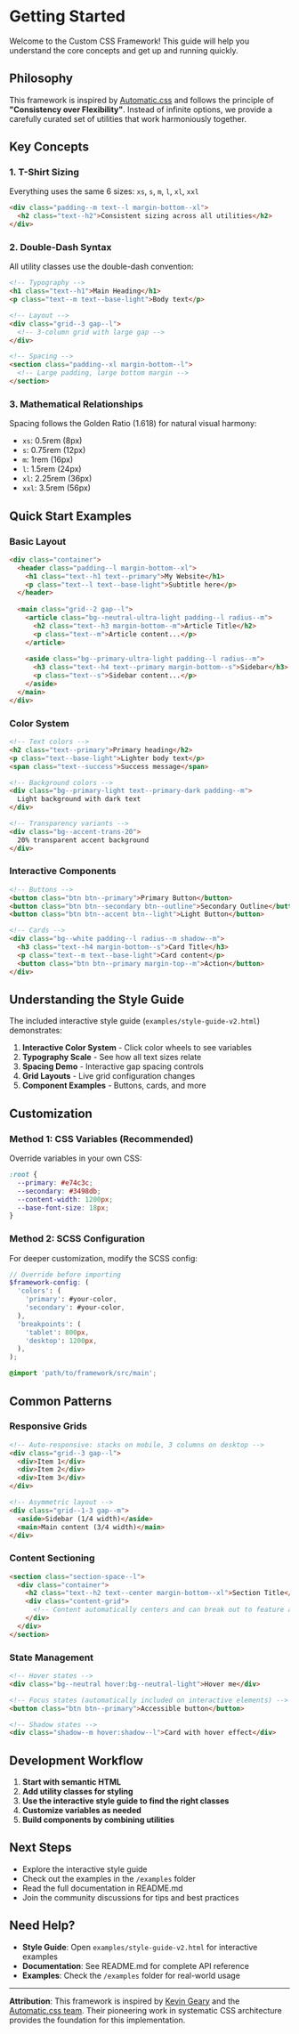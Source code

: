 # Getting Started

Welcome to the Custom CSS Framework! This guide will help you understand the core concepts and get up and running quickly.

## Philosophy

This framework is inspired by [Automatic.css](https://automattic.css) and follows the principle of **"Consistency over Flexibility"**. Instead of infinite options, we provide a carefully curated set of utilities that work harmoniously together.

## Key Concepts

### 1. T-Shirt Sizing
Everything uses the same 6 sizes: `xs`, `s`, `m`, `l`, `xl`, `xxl`

```html
<div class="padding--m text--l margin-bottom--xl">
  <h2 class="text--h2">Consistent sizing across all utilities</h2>
</div>
```

### 2. Double-Dash Syntax
All utility classes use the double-dash convention:

```html
<!-- Typography -->
<h1 class="text--h1">Main Heading</h1>
<p class="text--m text--base-light">Body text</p>

<!-- Layout -->
<div class="grid--3 gap--l">
  <!-- 3-column grid with large gap -->
</div>

<!-- Spacing -->
<section class="padding--xl margin-bottom--l">
  <!-- Large padding, large bottom margin -->
</section>
```

### 3. Mathematical Relationships
Spacing follows the Golden Ratio (1.618) for natural visual harmony:

- `xs`: 0.5rem (8px)
- `s`: 0.75rem (12px) 
- `m`: 1rem (16px)
- `l`: 1.5rem (24px)
- `xl`: 2.25rem (36px)
- `xxl`: 3.5rem (56px)

## Quick Start Examples

### Basic Layout
```html
<div class="container">
  <header class="padding--l margin-bottom--xl">
    <h1 class="text--h1 text--primary">My Website</h1>
    <p class="text--l text--base-light">Subtitle here</p>
  </header>
  
  <main class="grid--2 gap--l">
    <article class="bg--neutral-ultra-light padding--l radius--m">
      <h2 class="text--h3 margin-bottom--m">Article Title</h2>
      <p class="text--m">Article content...</p>
    </article>
    
    <aside class="bg--primary-ultra-light padding--l radius--m">
      <h3 class="text--h4 text--primary margin-bottom--s">Sidebar</h3>
      <p class="text--s">Sidebar content...</p>
    </aside>
  </main>
</div>
```

### Color System
```html
<!-- Text colors -->
<h2 class="text--primary">Primary heading</h2>
<p class="text--base-light">Lighter body text</p>
<span class="text--success">Success message</span>

<!-- Background colors -->
<div class="bg--primary-light text--primary-dark padding--m">
  Light background with dark text
</div>

<!-- Transparency variants -->
<div class="bg--accent-trans-20">
  20% transparent accent background
</div>
```

### Interactive Components
```html
<!-- Buttons -->
<button class="btn btn--primary">Primary Button</button>
<button class="btn btn--secondary btn--outline">Secondary Outline</button>
<button class="btn btn--accent btn--light">Light Button</button>

<!-- Cards -->
<div class="bg--white padding--l radius--m shadow--m">
  <h3 class="text--h4 margin-bottom--s">Card Title</h3>
  <p class="text--m text--base-light">Card content</p>
  <button class="btn btn--primary margin-top--m">Action</button>
</div>
```

## Understanding the Style Guide

The included interactive style guide (`examples/style-guide-v2.html`) demonstrates:

1. **Interactive Color System** - Click color wheels to see variables
2. **Typography Scale** - See how all text sizes relate
3. **Spacing Demo** - Interactive gap spacing controls
4. **Grid Layouts** - Live grid configuration changes
5. **Component Examples** - Buttons, cards, and more

## Customization

### Method 1: CSS Variables (Recommended)
Override variables in your own CSS:

```css
:root {
  --primary: #e74c3c;
  --secondary: #3498db;
  --content-width: 1200px;
  --base-font-size: 18px;
}
```

### Method 2: SCSS Configuration
For deeper customization, modify the SCSS config:

```scss
// Override before importing
$framework-config: (
  'colors': (
    'primary': #your-color,
    'secondary': #your-color,
  ),
  'breakpoints': (
    'tablet': 800px,
    'desktop': 1200px,
  ),
);

@import 'path/to/framework/src/main';
```

## Common Patterns

### Responsive Grids
```html
<!-- Auto-responsive: stacks on mobile, 3 columns on desktop -->
<div class="grid--3 gap--l">
  <div>Item 1</div>
  <div>Item 2</div>
  <div>Item 3</div>
</div>

<!-- Asymmetric layout -->
<div class="grid--1-3 gap--m">
  <aside>Sidebar (1/4 width)</aside>
  <main>Main content (3/4 width)</main>
</div>
```

### Content Sectioning
```html
<section class="section-space--l">
  <div class="container">
    <h2 class="text--h2 text--center margin-bottom--xl">Section Title</h2>
    <div class="content-grid">
      <!-- Content automatically centers and can break out to feature areas -->
    </div>
  </div>
</section>
```

### State Management
```html
<!-- Hover states -->
<div class="bg--neutral hover:bg--neutral-light">Hover me</div>

<!-- Focus states (automatically included on interactive elements) -->
<button class="btn btn--primary">Accessible button</button>

<!-- Shadow states -->
<div class="shadow--m hover:shadow--l">Card with hover effect</div>
```

## Development Workflow

1. **Start with semantic HTML**
2. **Add utility classes for styling**
3. **Use the interactive style guide to find the right classes**
4. **Customize variables as needed**
5. **Build components by combining utilities**

## Next Steps

- Explore the interactive style guide
- Check out the examples in the `/examples` folder
- Read the full documentation in README.md
- Join the community discussions for tips and best practices

## Need Help?

- **Style Guide**: Open `examples/style-guide-v2.html` for interactive examples
- **Documentation**: See README.md for complete API reference
- **Examples**: Check the `/examples` folder for real-world usage

---

**Attribution**: This framework is inspired by [Kevin Geary](https://kevingeary.com) and the [Automatic.css team](https://automattic.css). Their pioneering work in systematic CSS architecture provides the foundation for this implementation.